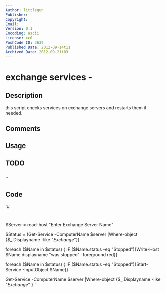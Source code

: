 ```yaml
---
Author: littlegun
Publisher: 
Copyright: 
Email: 
Version: 0.1
Encoding: ascii
License: cc0
PoshCode ID: 3639
Published Date: 2012-09-14t11
Archived Date: 2012-09-21t03
---
```


# exchange services - 

## Description

this script checks services on exchange servers and restarts them if needed.

## Comments



## Usage



## TODO



## 

``

## Code

`#
 #
 $Server = read-host "Enter Exchange Server Name"
 
 $Status = (Get-Service -ComputerName $server |Where-object {$_.Displayname -like "*Exchange*"})
 
   foreach ($Name in $status) {
      IF ($Name.status -eq "Stopped"){Write-Host $Name.displayname "was stopped" -foreground red}} 
 
   foreach ($Name in $status) {
      IF ($Name.status -eq "Stopped"){Start-Service -InputObject $Name}}
 
 Get-Service -ComputerName $server |Where-object {$_.Displayname -like "*Exchange*"
 }
`

